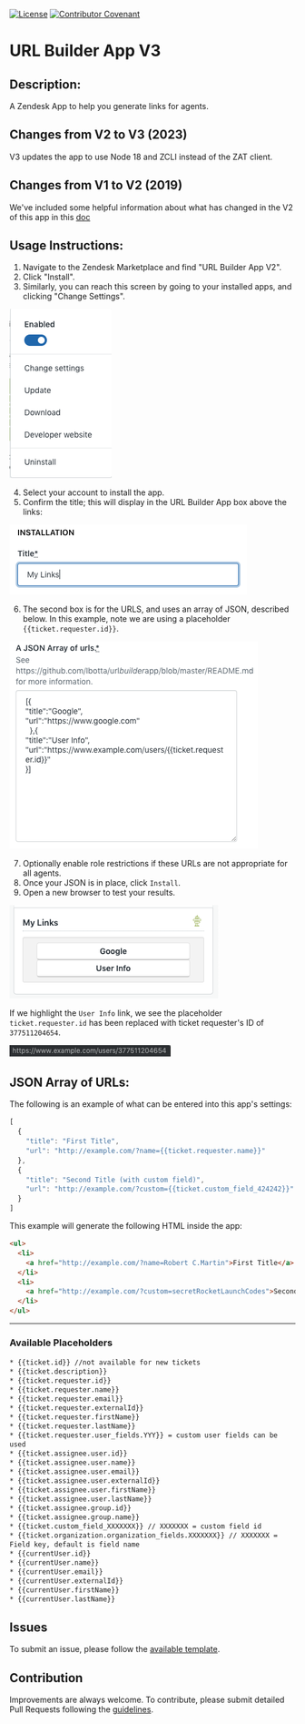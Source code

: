 [![License](https://img.shields.io/badge/License-Apache%202.0-blue.svg)](LICENSE)
[![Contributor Covenant](https://img.shields.io/badge/Contributor%20Covenant-2.1-4baaaa.svg)](code_of_conduct.md)

# URL Builder App V3

## Description:

A Zendesk App to help you generate links for agents.

## Changes from V2 to V3 (2023)
V3 updates the app to use Node 18 and ZCLI instead of the ZAT client.

## Changes from V1 to V2 (2019)
We've included some helpful information about what has changed in the V2 of this app in this [doc](./.github/V1_TO_V2_NOTES.md)

## Usage Instructions:

1. Navigate to the Zendesk Marketplace and find "URL Builder App V2".
2. Click "Install".
3. Similarly, you can reach this screen by going to your installed apps, and clicking "Change Settings".

![change-settings](.github/images/change-settings.png)

4. Select your account to install the app.
5. Confirm the title; this will display in the URL Builder App box above the links:

![installation-title](.github/images/installation-title.png)

6. The second box is for the URLS, and uses an array of JSON, described below. In this example, note we are using a placeholder `{{ticket.requester.id}}`.

![json-array-of-urls](.github/images/json-array-of-urls.png)

7. Optionally enable role restrictions if these URLs are not appropriate for all agents.
8. Once your JSON is in place, click `Install`.
9. Open a new browser to test your results.

![links](.github/images/links.png)

If we highlight the `User Info` link, we see the placeholder `ticket.requester.id` has been replaced with ticket requester's ID of `377511204654`.

![example-url](.github/images/example-url.png)

## JSON Array of URLs:

The following is an example of what can be entered into this app's settings:

```javascript
[
  {
    "title": "First Title",
    "url": "http://example.com/?name={{ticket.requester.name}}"
  },
  {
    "title": "Second Title (with custom field)",
    "url": "http://example.com/?custom={{ticket.custom_field_424242}}"
  }
]

```
This example will generate the following HTML inside the app:
```html
<ul>
  <li>
    <a href="http://example.com/?name=Robert C.Martin">First Title</a>
  </li>
  <li>
    <a href="http://example.com/?custom=secretRocketLaunchCodes">Second Title (with custom field)</a>
  </li>
</ul>
```

----
### Available Placeholders
```
* {{ticket.id}} //not available for new tickets
* {{ticket.description}}
* {{ticket.requester.id}}
* {{ticket.requester.name}}
* {{ticket.requester.email}}
* {{ticket.requester.externalId}}
* {{ticket.requester.firstName}}
* {{ticket.requester.lastName}}
* {{ticket.requester.user_fields.YYY}} = custom user fields can be used
* {{ticket.assignee.user.id}}
* {{ticket.assignee.user.name}}
* {{ticket.assignee.user.email}}
* {{ticket.assignee.user.externalId}}
* {{ticket.assignee.user.firstName}}
* {{ticket.assignee.user.lastName}}
* {{ticket.assignee.group.id}}
* {{ticket.assignee.group.name}}
* {{ticket.custom_field_XXXXXXX}} // XXXXXXX = custom field id
* {{ticket.organization.organization_fields.XXXXXXX}} // XXXXXXX = Field key, default is field name
* {{currentUser.id}}
* {{currentUser.name}}
* {{currentUser.email}}
* {{currentUser.externalId}}
* {{currentUser.firstName}}
* {{currentUser.lastName}}
```

## Issues
To submit an issue, please follow the [available template](/.github/ISSUE_TEMPLATE.md).

## Contribution

Improvements are always welcome. To contribute, please submit detailed Pull Requests following the [guidelines](/.github/CONTRIBUTING.md).